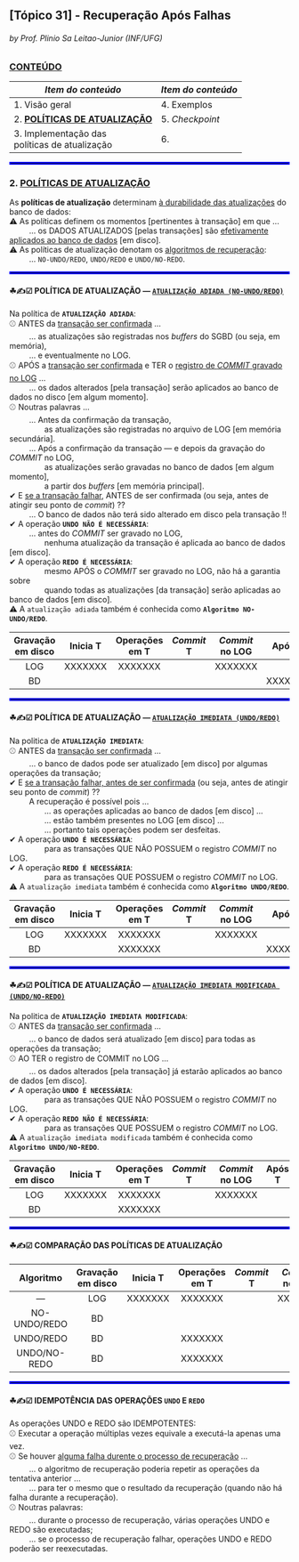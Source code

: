 ## [Tópico 31] - Recuperação Após Falhas
###### *by Prof. Plinio Sa Leitao-Junior (INF/UFG)*

### <ins>CONTEÚDO</ins>

|_Item do conteúdo_|_Item do conteúdo_|
|-|-|
|1. Visão geral|4. Exemplos|
|2. <ins>**POLÍTICAS DE ATUALIZAÇÃO**</ins>|5. _Checkpoint_|
|3. Implementação das<br>políticas de atualização|6. |

<hr style="border:2px solid blue">

### 2. <ins>POLÍTICAS DE ATUALIZAÇÃO</ins>

As **políticas de atualização** determinam <ins>à durabilidade das atualizações</ins> do banco de dados:<br>
&#9888; As políticas definem os momentos [pertinentes à transação] em que ...<br>
&nbsp;&nbsp;&nbsp;&nbsp;&nbsp;&nbsp;&nbsp;&nbsp; ... os DADOS ATUALIZADOS [pelas transações] são <ins>efetivamente aplicados ao banco de dados</ins> [em disco].<br>
&#9888; As políticas de atualização denotam os <ins>algoritmos de recuperação</ins>:<br>
&nbsp;&nbsp;&nbsp;&nbsp;&nbsp;&nbsp;&nbsp;&nbsp; ... `NO-UNDO/REDO`, `UNDO/REDO` e `UNDO/NO-REDO`.

<hr style="border:2px solid blue">

#### &#9752;&#x270D;&#9745; POLÍTICA DE ATUALIZAÇÃO &#8212; <ins> `ATUALIZAÇÃO ADIADA (NO-UNDO/REDO)` </ins>

Na política de **`ATUALIZAÇÃO ADIADA`**:<br>
&#9918; ANTES da <ins>transação ser confirmada</ins> ...<br>
&nbsp;&nbsp;&nbsp;&nbsp;&nbsp;&nbsp;&nbsp;&nbsp; ... as atualizações são registradas nos _buffers_ do SGBD (ou seja, em memória),<br>
&nbsp;&nbsp;&nbsp;&nbsp;&nbsp;&nbsp;&nbsp;&nbsp; ... e eventualmente no LOG.<br>
&#9918; APÓS a <ins>transação ser confirmada</ins> e TER o <ins>registro de _COMMIT_ gravado no LOG</ins> ...<br>
&nbsp;&nbsp;&nbsp;&nbsp;&nbsp;&nbsp;&nbsp;&nbsp; ... os dados alterados [pela transação] serão aplicados ao banco de dados no disco [em algum momento].<br>
&#9918; Noutras palavras ...<br>
&nbsp;&nbsp;&nbsp;&nbsp;&nbsp;&nbsp;&nbsp;&nbsp; ... Antes da confirmação da transação,<br>
&nbsp;&nbsp;&nbsp;&nbsp;&nbsp;&nbsp;&nbsp;&nbsp;&nbsp;&nbsp;&nbsp;&nbsp;&nbsp;&nbsp;&nbsp;&nbsp;as atualizações são registradas no arquivo de LOG [em memória secundária].<br>
&nbsp;&nbsp;&nbsp;&nbsp;&nbsp;&nbsp;&nbsp;&nbsp; ... Após a confirmação da transação &#8212; e depois da gravação do _COMMIT_ no LOG,<br>
&nbsp;&nbsp;&nbsp;&nbsp;&nbsp;&nbsp;&nbsp;&nbsp;&nbsp;&nbsp;&nbsp;&nbsp;&nbsp;&nbsp;&nbsp;&nbsp;as atualizações serão gravadas no banco de dados [em algum momento],<br>
&nbsp;&nbsp;&nbsp;&nbsp;&nbsp;&nbsp;&nbsp;&nbsp;&nbsp;&nbsp;&nbsp;&nbsp;&nbsp;&nbsp;&nbsp;&nbsp;a partir dos _buffers_ [em memória principal].<br>
&#10004; E <ins>se a transação falhar</ins>, ANTES de ser confirmada (ou seja, antes de atingir seu ponto de _commit_) ??<br>
&nbsp;&nbsp;&nbsp;&nbsp;&nbsp;&nbsp;&nbsp;&nbsp; ... O banco de dados não terá sido alterado em disco pela transação !!<br>
&#10004; A operação **`UNDO NÃO É NECESSÁRIA`**:<br>
&nbsp;&nbsp;&nbsp;&nbsp;&nbsp;&nbsp;&nbsp;&nbsp; ... antes do _COMMIT_ ser gravado no LOG,<br>
&nbsp;&nbsp;&nbsp;&nbsp;&nbsp;&nbsp;&nbsp;&nbsp;&nbsp;&nbsp;&nbsp;&nbsp;&nbsp;&nbsp;&nbsp;&nbsp;nenhuma atualização da transação é aplicada ao banco de dados [em disco].<br>
&#10004; A operação **`REDO É NECESSÁRIA`**:<br>
&nbsp;&nbsp;&nbsp;&nbsp;&nbsp;&nbsp;&nbsp;&nbsp;&nbsp;&nbsp;&nbsp;&nbsp;&nbsp;&nbsp;&nbsp;&nbsp;mesmo APÓS o _COMMIT_ ser gravado no LOG, não há a garantia sobre<br>
&nbsp;&nbsp;&nbsp;&nbsp;&nbsp;&nbsp;&nbsp;&nbsp;&nbsp;&nbsp;&nbsp;&nbsp;&nbsp;&nbsp;&nbsp;&nbsp;quando todas as atualizações [da transação] serão aplicadas ao banco de dados [em disco].<br>
&#9888; A `atualização adiada` também é conhecida como **`Algoritmo NO-UNDO/REDO`**.

|Gravação em disco|Inicia T|Operações em T|_Commit_ T|_Commit_ no LOG|Após T|
|:-:|:-:|:-:|:-:|:-:|:-:|
|LOG|XXXXXXX|XXXXXXX||XXXXXXX||
|BD|||||XXXXXXX|

<hr style="border:2px solid blue">

#### &#9752;&#x270D;&#9745; POLÍTICA DE ATUALIZAÇÃO &#8212; <ins> `ATUALIZAÇÃO IMEDIATA (UNDO/REDO)` </ins>

Na politica de **`ATUALIZAÇÃO IMEDIATA`**:<br>
&#9918; ANTES da <ins>transação ser confirmada</ins> ...<br>
&nbsp;&nbsp;&nbsp;&nbsp;&nbsp;&nbsp;&nbsp;&nbsp; ... o banco de dados pode ser atualizado [em disco] por algumas operações da transação;<br>
&#10004; E <ins>se a transação falhar, antes de ser confirmada</ins> (ou seja, antes de atingir seu ponto de _commit_) ??<br>
&nbsp;&nbsp;&nbsp;&nbsp;&nbsp;&nbsp;&nbsp;&nbsp; A recuperação é possível pois ...<br>
&nbsp;&nbsp;&nbsp;&nbsp;&nbsp;&nbsp;&nbsp;&nbsp;&nbsp;&nbsp;&nbsp;&nbsp;&nbsp;&nbsp;&nbsp;&nbsp;... as operações aplicadas ao banco de dados [em disco] ...<br>
&nbsp;&nbsp;&nbsp;&nbsp;&nbsp;&nbsp;&nbsp;&nbsp;&nbsp;&nbsp;&nbsp;&nbsp;&nbsp;&nbsp;&nbsp;&nbsp;... estão também presentes no LOG [em disco] ...<br>
&nbsp;&nbsp;&nbsp;&nbsp;&nbsp;&nbsp;&nbsp;&nbsp;&nbsp;&nbsp;&nbsp;&nbsp;&nbsp;&nbsp;&nbsp;&nbsp;... portanto tais operações podem ser desfeitas.<br>
&#10004; A operação **`UNDO É NECESSÁRIA`**:<br>
&nbsp;&nbsp;&nbsp;&nbsp;&nbsp;&nbsp;&nbsp;&nbsp;&nbsp;&nbsp;&nbsp;&nbsp;&nbsp;&nbsp;&nbsp;&nbsp;para as transações QUE NÃO POSSUEM o registro _COMMIT_ no LOG.<br>
&#10004; A operação **`REDO É NECESSÁRIA`**:<br>
&nbsp;&nbsp;&nbsp;&nbsp;&nbsp;&nbsp;&nbsp;&nbsp;&nbsp;&nbsp;&nbsp;&nbsp;&nbsp;&nbsp;&nbsp;&nbsp;para as transações QUE POSSUEM o registro _COMMIT_ no LOG.<br>
&#9888; A `atualização imediata` também é conhecida como **`Algoritmo UNDO/REDO`**.

|Gravação em disco|Inicia T|Operações em T|_Commit_ T|_Commit_ no LOG|Após T|
|:-:|:-:|:-:|:-:|:-:|:-:|
|LOG|XXXXXXX|XXXXXXX||XXXXXXX||
|BD||XXXXXXX|||XXXXXXX|

<hr style="border:2px solid blue">

#### &#9752;&#x270D;&#9745; POLÍTICA DE ATUALIZAÇÃO &#8212; <ins> `ATUALIZAÇÃO IMEDIATA MODIFICADA (UNDO/NO-REDO)` </ins>

Na politica de **`ATUALIZAÇÃO IMEDIATA MODIFICADA`**:<br>
&#9918; ANTES da <ins>transação ser confirmada</ins> ...<br>
&nbsp;&nbsp;&nbsp;&nbsp;&nbsp;&nbsp;&nbsp;&nbsp; ... o banco de dados será atualizado [em disco] para todas as operações da transação;<br>
&#9918; AO TER o registro de COMMIT no LOG ...<br>
&nbsp;&nbsp;&nbsp;&nbsp;&nbsp;&nbsp;&nbsp;&nbsp; ... os dados alterados [pela transação] já estarão aplicados ao banco de dados [em disco].<br>
&#10004; A operação **`UNDO É NECESSÁRIA`**:<br>
&nbsp;&nbsp;&nbsp;&nbsp;&nbsp;&nbsp;&nbsp;&nbsp;&nbsp;&nbsp;&nbsp;&nbsp;&nbsp;&nbsp;&nbsp;&nbsp;para as transações QUE NÃO POSSUEM o registro _COMMIT_ no LOG.<br>
&#10004; A operação **`REDO NÃO É NECESSÁRIA`**:<br>
&nbsp;&nbsp;&nbsp;&nbsp;&nbsp;&nbsp;&nbsp;&nbsp;&nbsp;&nbsp;&nbsp;&nbsp;&nbsp;&nbsp;&nbsp;&nbsp;para as transações QUE POSSUEM o registro _COMMIT_ no LOG.<br>
&#9888; A `atualização imediata modificada` também é conhecida como **`Algoritmo UNDO/NO-REDO`**.

|Gravação em disco|Inicia T|Operações em T|_Commit_ T|_Commit_ no LOG|Após T|
|:-:|:-:|:-:|:-:|:-:|:-:|
|LOG|XXXXXXX|XXXXXXX||XXXXXXX||
|BD||XXXXXXX||||

<hr style="border:2px solid blue">

#### &#9752;&#x270D;&#9745; COMPARAÇÃO DAS POLÍTICAS DE ATUALIZAÇÃO </ins>

|Algoritmo|Gravação em disco|Inicia T|Operações em T|_Commit_ T|_Commit_ no LOG|Após T|
|:-:|:-:|:-:|:-:|:-:|:-:|:-:|
|&#8212;|LOG|XXXXXXX|XXXXXXX||XXXXXXX||
|NO-UNDO/REDO|BD|||||XXXXXXX|
|UNDO/REDO|BD||XXXXXXX|||XXXXXXX|
|UNDO/NO-REDO|BD||XXXXXXX||||

<hr style="border:2px solid blue">

#### &#9752;&#x270D;&#9745; IDEMPOTÊNCIA DAS OPERAÇÕES `UNDO` E `REDO` </ins>

As operações UNDO e REDO são IDEMPOTENTES:<br>
&#9918; Executar a operação múltiplas vezes equivale a executá-la apenas uma vez.<br>
&#9918; Se houver <ins>alguma falha durente o processo de recuperação</ins> ...<br>
&nbsp;&nbsp;&nbsp;&nbsp;&nbsp;&nbsp;&nbsp;&nbsp; ... o algoritmo de recuperação poderia repetir as operações da tentativa anterior ...<br>
&nbsp;&nbsp;&nbsp;&nbsp;&nbsp;&nbsp;&nbsp;&nbsp; ... para ter o mesmo que o resultado da recuperação (quando não há falha durante a recuperação).<br>
&#9918; Noutras palavras:<br>
&nbsp;&nbsp;&nbsp;&nbsp;&nbsp;&nbsp;&nbsp;&nbsp; ... durante o processo de recuperação, várias operações UNDO e REDO são executadas;<br>
&nbsp;&nbsp;&nbsp;&nbsp;&nbsp;&nbsp;&nbsp;&nbsp; ... se o processo de recuperação falhar, operações UNDO e REDO poderão ser reexecutadas.


